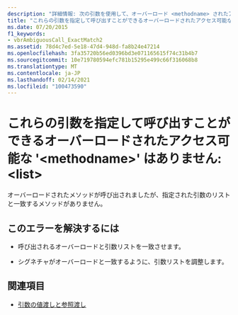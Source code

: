 ```yaml
---
description: "詳細情報: 次の引数を使用して、オーバーロード <methodname> されたアクセス可能な ' ' を呼び出すことはできません。 <list>"
title: "これらの引数を指定して呼び出すことができるオーバーロードされたアクセス可能な '<methodname>' はありません:  <list>"
ms.date: 07/20/2015
f1_keywords:
- vbrAmbiguousCall_ExactMatch2
ms.assetid: 78d4c7ed-5e18-47d4-948d-fa8b24e47214
ms.openlocfilehash: 3fa35720b56ed0396bd3e071165615f74c31b4b7
ms.sourcegitcommit: 10e719780594efc781b15295e499c66f316068b8
ms.translationtype: MT
ms.contentlocale: ja-JP
ms.lasthandoff: 02/14/2021
ms.locfileid: "100473590"
---
```

# <a name="no-accessible-overloaded-methodname-can-be-called-with-these-arguments-list"></a>これらの引数を指定して呼び出すことができるオーバーロードされたアクセス可能な '\<methodname>' はありません: \<list>

オーバーロードされたメソッドが呼び出されましたが、指定された引数のリストと一致するメソッドがありません。  
  
## <a name="to-correct-this-error"></a>このエラーを解決するには  
  
- 呼び出されるオーバーロードと引数リストを一致させます。  
  
- シグネチャがオーバーロードと一致するように、引数リストを調整します。  
  
## <a name="see-also"></a>関連項目

- [引数の値渡しと参照渡し](../programming-guide/language-features/procedures/passing-arguments-by-value-and-by-reference.md)
